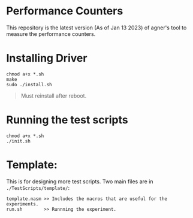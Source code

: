 # Performance Counters 
This repository is the latest version (As of Jan 13 2023) of agner's tool to measure the performance counters. 

# Installing Driver
```
chmod a+x *.sh
make
sudo ./install.sh
```
> Must reinstall after reboot.

# Running the test scripts
```
chmod a+x *.sh
./init.sh 
```

# Template: 
This is for designing more test scripts. 
Two main files are in ```./TestScripts/template/```:
```
template.nasm >> Includes the macros that are useful for the experiments.
run.sh        >> Runnning the experiment. 
```
